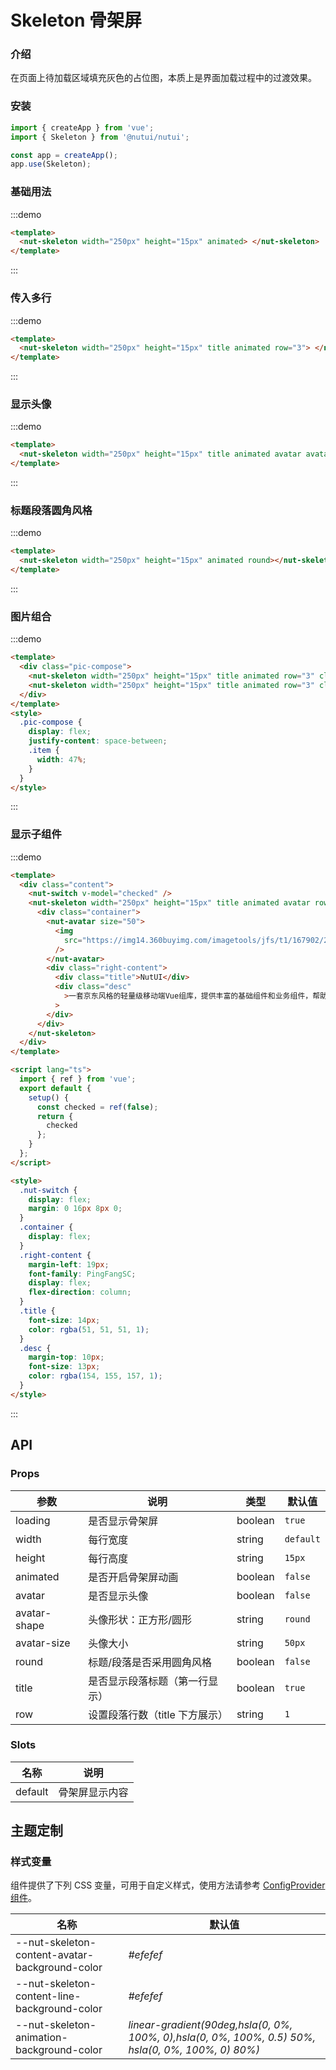 # Skeleton 骨架屏

### 介绍

在页面上待加载区域填充灰色的占位图，本质上是界面加载过程中的过渡效果。

### 安装

```javascript
import { createApp } from 'vue';
import { Skeleton } from '@nutui/nutui';

const app = createApp();
app.use(Skeleton);
```

### 基础用法

:::demo

```html
<template>
  <nut-skeleton width="250px" height="15px" animated> </nut-skeleton>
</template>
```

:::

### 传入多行

:::demo

```html
<template>
  <nut-skeleton width="250px" height="15px" title animated row="3"> </nut-skeleton>
</template>
```

:::

### 显示头像

:::demo

```html
<template>
  <nut-skeleton width="250px" height="15px" title animated avatar avatarSize="60px" row="3"> </nut-skeleton>
</template>
```

:::

### 标题段落圆角风格

:::demo

```html
<template>
  <nut-skeleton width="250px" height="15px" animated round></nut-skeleton>
</template>
```

:::

### 图片组合

:::demo

```html
<template>
  <div class="pic-compose">
    <nut-skeleton width="250px" height="15px" title animated row="3" class="item"> </nut-skeleton>
    <nut-skeleton width="250px" height="15px" title animated row="3" class="item"> </nut-skeleton>
  </div>
</template>
<style>
  .pic-compose {
    display: flex;
    justify-content: space-between;
    .item {
      width: 47%;
    }
  }
</style>
```

:::

### 显示子组件

:::demo

```html
<template>
  <div class="content">
    <nut-switch v-model="checked" />
    <nut-skeleton width="250px" height="15px" title animated avatar row="3" :loading="!checked">
      <div class="container">
        <nut-avatar size="50">
          <img
            src="https://img14.360buyimg.com/imagetools/jfs/t1/167902/2/8762/791358/603742d7E9b4275e3/e09d8f9a8bf4c0ef.png"
          />
        </nut-avatar>
        <div class="right-content">
          <div class="title">NutUI</div>
          <div class="desc"
            >一套京东风格的轻量级移动端Vue组库，提供丰富的基础组件和业务组件，帮助开发者快速搭建移动应用。</div
          >
        </div>
      </div>
    </nut-skeleton>
  </div>
</template>

<script lang="ts">
  import { ref } from 'vue';
  export default {
    setup() {
      const checked = ref(false);
      return {
        checked
      };
    }
  };
</script>

<style>
  .nut-switch {
    display: flex;
    margin: 0 16px 8px 0;
  }
  .container {
    display: flex;
  }
  .right-content {
    margin-left: 19px;
    font-family: PingFangSC;
    display: flex;
    flex-direction: column;
  }
  .title {
    font-size: 14px;
    color: rgba(51, 51, 51, 1);
  }
  .desc {
    margin-top: 10px;
    font-size: 13px;
    color: rgba(154, 155, 157, 1);
  }
</style>
```

:::

## API

### Props

| 参数 | 说明 | 类型 | 默认值 |
|  ---  |  ---  |  ---  |  ---  |
| loading | 是否显示骨架屏 | boolean | `true` |
| width | 每行宽度 | string | `default` |
| height | 每行高度 | string | `15px` |
| animated | 是否开启骨架屏动画 | boolean | `false` |
| avatar | 是否显示头像 | boolean | `false` |
| avatar-shape | 头像形状：正方形/圆形 | string | `round` |
| avatar-size | 头像大小 | string | `50px` |
| round | 标题/段落是否采用圆角风格 | boolean | `false` |
| title | 是否显示段落标题（第一行显示） | boolean | `true` |
| row | 设置段落行数（title 下方展示） | string | `1` |

### Slots

| 名称 | 说明 |
|  ---  |  ---  |
| default | 骨架屏显示内容 |

## 主题定制

### 样式变量

组件提供了下列 CSS 变量，可用于自定义样式，使用方法请参考 [ConfigProvider 组件](#/zh-CN/component/configprovider)。

| 名称 | 默认值 |
|  ---  |  ---  |
| --nut-skeleton-content-avatar-background-color | _#efefef_ |
| --nut-skeleton-content-line-background-color | _#efefef_ |
| --nut-skeleton-animation-background-color | _linear-gradient(90deg,hsla(0, 0%, 100%, 0),hsla(0, 0%, 100%, 0.5) 50%, hsla(0, 0%, 100%, 0) 80%)_ |

